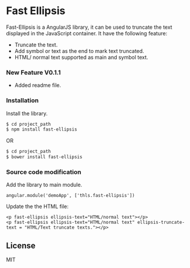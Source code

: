 # Fast Ellipsis

Fast-Ellipsis is a AngularJS library, it can be used to truncate the text displayed in the JavaScript container. It have the following feature:

  - Truncate the text.
  - Add symbol or text as the end to mark text truncated.
  - HTML/ normal text supported as main and symbol text.

### New Feature V0.1.1
  - Added readme file.

### Installation



Install the library.

```sh
$ cd project_path
$ npm install fast-ellipsis
```
OR
```sh
$ cd project_path
$ bower install fast-ellipsis
```
### Source code modification
Add the library to main module.
```
angular.module('demoApp', ['thls.fast-ellipsis'])
```
Update the the HTML file:
```
<p fast-ellipsis ellipsis-text="HTML/normal text"></p>
<p fast-ellipsis ellipsis-text="HTML/normal text" ellipsis-truncate-text = "HTML/Text truncate texts."></p>
```

License
----

MIT



